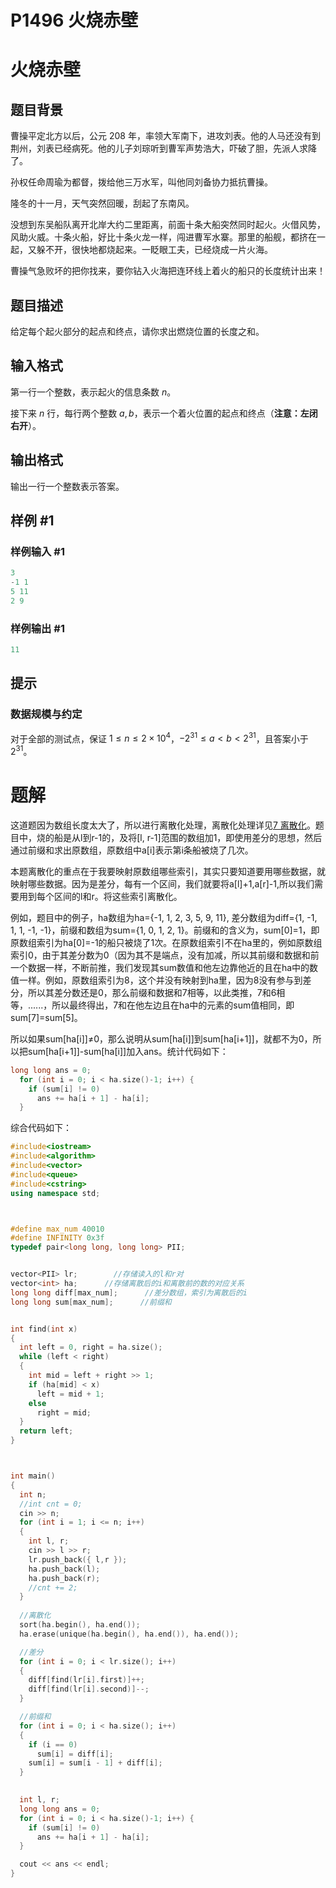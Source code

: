 # P1496 火烧赤壁

# 火烧赤壁

## 题目背景

曹操平定北方以后，公元 208 年，率领大军南下，进攻刘表。他的人马还没有到荆州，刘表已经病死。他的儿子刘琮听到曹军声势浩大，吓破了胆，先派人求降了。

孙权任命周瑜为都督，拨给他三万水军，叫他同刘备协力抵抗曹操。

隆冬的十一月，天气突然回暖，刮起了东南风。

没想到东吴船队离开北岸大约二里距离，前面十条大船突然同时起火。火借风势，风助火威。十条火船，好比十条火龙一样，闯进曹军水寨。那里的船舰，都挤在一起，又躲不开，很快地都烧起来。一眨眼工夫，已经烧成一片火海。

曹操气急败坏的把你找来，要你钻入火海把连环线上着火的船只的长度统计出来！

## 题目描述

给定每个起火部分的起点和终点，请你求出燃烧位置的长度之和。

## 输入格式

第一行一个整数，表示起火的信息条数 $n$。 &#x20;

接下来 $n$ 行，每行两个整数 $a, b$，表示一个着火位置的起点和终点（**注意：左闭右开**）。

## 输出格式

输出一行一个整数表示答案。

## 样例 #1

### 样例输入 #1

```c++
3
-1 1
5 11
2 9
```

### 样例输出 #1

```c++
11
```

## 提示

### 数据规模与约定

对于全部的测试点，保证 $1 \leq n \leq 2 \times 10^4$，$-2^{31} \leq a <  b \lt 2^{31}$，且答案小于 $2^{31}$。

# 题解

这道题因为数组长度太大了，所以进行离散化处理，离散化处理详见[7 离散化](<../../../../../acwing算法基础/基础算法/7 离散化/7 离散化.md> "7 离散化")。题目中，烧的船是从l到r-1的，及将\[l, r-1]范围的数组加1，即使用差分的思想，然后通过前缀和求出原数组，原数组中a\[i]表示第i条船被烧了几次。

本题离散化的重点在于我要映射原数组哪些索引，其实只要知道要用哪些数据，就映射哪些数据。因为是差分，每有一个区间，我们就要将a\[l]+1,a\[r]-1,所以我们需要用到每个区间的l和r。将这些索引离散化。

例如，题目中的例子，ha数组为ha={-1, 1, 2, 3, 5, 9, 11}, 差分数组为diff={1, -1, 1, 1, -1, -1}，前缀和数组为sum={1, 0, 1, 2, 1}。前缀和的含义为，sum\[0]=1，即原数组索引为ha\[0]=-1的船只被烧了1次。在原数组索引不在ha里的，例如原数组索引0，由于其差分数为0（因为其不是端点，没有加减，所以其前缀和数据和前一个数据一样，不断前推，我们发现其sum数值和他左边靠他近的且在ha中的数值一样。例如，原数组索引为8，这个并没有映射到ha里，因为8没有参与到差分，所以其差分数还是0，那么前缀和数据和7相等，以此类推，7和6相等，......，所以最终得出，7和在他左边且在ha中的元素的sum值相同，即sum\[7]=sum\[5]。

所以如果sum\[ha\[i]]≠0，那么说明从sum\[ha\[i]]到sum\[ha\[i+1]]，就都不为0，所以把sum\[ha\[i+1]]-sum\[ha\[i]]加入ans。统计代码如下：

```c++
long long ans = 0;
  for (int i = 0; i < ha.size()-1; i++) {
    if (sum[i] != 0)
      ans += ha[i + 1] - ha[i];
  }
```

综合代码如下：

```c++
#include<iostream>
#include<algorithm>
#include<vector>
#include<queue>
#include<cstring>
using namespace std;



#define max_num 40010
#define INFINITY 0x3f   
typedef pair<long long, long long> PII;


vector<PII> lr;        //存储读入的l和r对
vector<int> ha;      //存储离散后的i和离散前的数的对应关系
long long diff[max_num];      //差分数组，索引为离散后的i
long long sum[max_num];      //前缀和


int find(int x)
{
  int left = 0, right = ha.size();
  while (left < right)
  {
    int mid = left + right >> 1;
    if (ha[mid] < x)
      left = mid + 1;
    else
      right = mid;
  }
  return left;
}



int main()
{
  int n;
  //int cnt = 0;
  cin >> n;
  for (int i = 1; i <= n; i++)
  {
    int l, r;
    cin >> l >> r;
    lr.push_back({ l,r });
    ha.push_back(l);
    ha.push_back(r);
    //cnt += 2;
  }
    
  //离散化
  sort(ha.begin(), ha.end());
  ha.erase(unique(ha.begin(), ha.end()), ha.end());

  //差分
  for (int i = 0; i < lr.size(); i++)
  {
    diff[find(lr[i].first)]++;
    diff[find(lr[i].second)]--;
  }

  //前缀和
  for (int i = 0; i < ha.size(); i++)
  {
    if (i == 0)
      sum[i] = diff[i];
    sum[i] = sum[i - 1] + diff[i];
  }
    

  int l, r;
  long long ans = 0;
  for (int i = 0; i < ha.size()-1; i++) {
    if (sum[i] != 0)
      ans += ha[i + 1] - ha[i];
  }

  cout << ans << endl;
}
```
